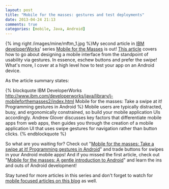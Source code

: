 ```yaml
---
layout: post
title: "Mobile for the masses: gestures and test deployments"
date: 2013-04-24 21:13
comments: true
categories: [mobile, Java, Android]
---
```



{% img right /images/mine/mftm_1.jpg %}My second article in [IBM developerWorks](http://www.ibm.com/developerworks/)' series [Mobile for the Masses](http://www.ibm.com/developerworks/views/java/libraryview.jsp?search_by=mobile+for+the+masses) is out! [This article](http://www.ibm.com/developerworks/java/library/j-mobileforthemasses2/index.html) covers how to go about designing a mobile interface from the standpoint of usability via gestures. In essence, eschew buttons and prefer the swipe! What's more, I cover at a high level how to test your app on an Android device. 

As the article summary states: 

{% blockquote IBM DeveloperWorks http://www.ibm.com/developerworks/java/library/j-mobileforthemasses2/index.html Mobile for the masses: Take a swipe at it! Programming gestures in Android %}
Mobile users are typically distracted, busy, and ergonomically constrained, so build your mobile application UIs accordingly. Andrew Glover discusses key factors that differentiate mobile apps from web apps, then guides you through the creation of a mobile application UI that uses swipe gestures for navigation rather than button clicks.
{% endblockquote %}

So what are you waiting for? Check out "[Mobile for the masses: Take a swipe at it! Programming gestures in Android](http://www.ibm.com/developerworks/java/library/j-mobileforthemasses2/index.html)" and trade buttons for swipes in your Android mobile apps! And if you missed the first article, check out "[Mobile for the masses: A gentle introduction to Android](http://www.ibm.com/developerworks/library/j-mobileforthemasses1/)" and learn the ins and outs of Android development!

Stay tuned for more articles in this series and don't forget to watch for [mobile focused articles on this blog](http://thediscoblog.com/blog/categories/mobile/) as well. 
